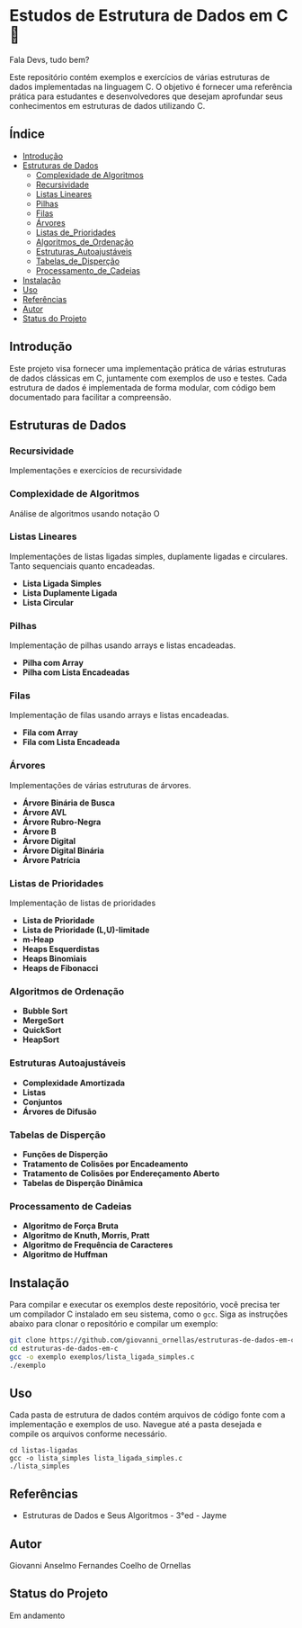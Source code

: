 # Estudos de Estrutura de Dados em C 🎲

Fala Devs, tudo bem?

Este repositório contém exemplos e exercícios de várias estruturas de dados implementadas na linguagem C. O objetivo é fornecer uma referência prática para estudantes e desenvolvedores que desejam aprofundar seus conhecimentos em estruturas de dados utilizando C.

## Índice

- [Introdução](#introdução)
- [Estruturas de Dados](#estruturas-de-dados)
  - [Complexidade de Algoritmos](#complexidade-de-algoritmos)
  - [Recursividade](#recursividade)    
  - [Listas Lineares](#listas-lineares)
  - [Pilhas](#pilhas)
  - [Filas](#filas)
  - [Árvores](#árvores)
  - [Listas de_Prioridades](#listas-de-prioridades)
  - [Algoritmos_de_Ordenação](#algoritmos-de-ordenação)
  - [Estruturas_Autoajustáveis](#estruturas-autoajustáveis)
  - [Tabelas_de_Disperção](#tabelas-de-disperção)
  - [Processamento_de_Cadeias](#procesamento-de-cadeias)
- [Instalação](#instalação)
- [Uso](#uso)
- [Referências](#referências)
- [Autor](#autores)
- [Status do Projeto](#status-do-projeto)

## Introdução

Este projeto visa fornecer uma implementação prática de várias estruturas de dados clássicas em C, juntamente com exemplos de uso e testes. Cada estrutura de dados é implementada de forma modular, com código bem documentado para facilitar a compreensão.

## Estruturas de Dados

### Recursividade
Implementações e exercícios de recursividade

### Complexidade de Algoritmos
Análise de algoritmos usando notação O

### Listas Lineares

Implementações de listas ligadas simples, duplamente ligadas e circulares. Tanto sequenciais quanto encadeadas.

- **Lista Ligada Simples**
- **Lista Duplamente Ligada**
- **Lista Circular**

### Pilhas

Implementação de pilhas usando arrays e listas encadeadas.

- **Pilha com Array**
- **Pilha com Lista Encadeadas**

### Filas

Implementação de filas usando arrays e listas encadeadas.

- **Fila com Array**
- **Fila com Lista Encadeada**

### Árvores

Implementações de várias estruturas de árvores.

- **Árvore Binária de Busca**
- **Árvore AVL**
- **Árvore Rubro-Negra**
- **Árvore B**
- **Árvore Digital**
- **Árvore Digital Binária**
- **Árvore Patrícia**


### Listas de Prioridades

Implementação de listas de prioridades

- **Lista de Prioridade**
- **Lista de Prioridade (L,U)-limitade**
- **m-Heap**
- **Heaps Esquerdistas**
- **Heaps Binomiais**
- **Heaps de Fibonacci**

### Algoritmos de Ordenação

- **Bubble Sort**
- **MergeSort**
- **QuickSort**
- **HeapSort**

### Estruturas Autoajustáveis
- **Complexidade Amortizada**
- **Listas**
- **Conjuntos**
- **Árvores de Difusão**

### Tabelas de Disperção
- **Funções de Disperção**
- **Tratamento de Colisões por Encadeamento**
- **Tratamento de Colisões por Endereçamento Aberto**
- **Tabelas de Disperção Dinâmica**

### Processamento de Cadeias
- **Algoritmo de Força Bruta**
- **Algoritmo de Knuth, Morris, Pratt**
- **Algoritmo de Frequência de Caracteres**
- **Algoritmo de Huffman**

## Instalação

Para compilar e executar os exemplos deste repositório, você precisa ter um compilador C instalado em seu sistema, como o `gcc`. Siga as instruções abaixo para clonar o repositório e compilar um exemplo:

```sh
git clone https://github.com/giovanni_ornellas/estruturas-de-dados-em-c.git
cd estruturas-de-dados-em-c
gcc -o exemplo exemplos/lista_ligada_simples.c
./exemplo
```

## Uso

Cada pasta de estrutura de dados contém arquivos de código fonte com a implementação e exemplos de uso. Navegue até a pasta desejada e compile os arquivos conforme necessário.

```
cd listas-ligadas
gcc -o lista_simples lista_ligada_simples.c
./lista_simples
```

## Referências

- Estruturas de Dados e Seus Algoritmos - 3°ed - Jayme

## Autor

Giovanni Anselmo Fernandes Coelho de Ornellas

## Status do Projeto

Em andamento

